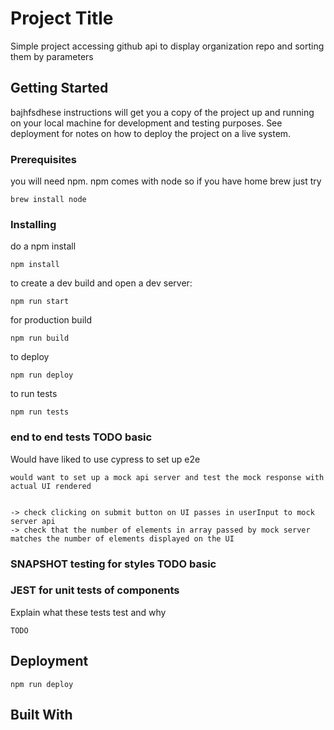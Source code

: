 # Project Title

Simple project accessing github api to display organization repo and sorting them by parameters
## Getting Started

bajhfsdhese instructions will get you a copy of the project up and running on your local machine for development and testing purposes. See deployment for notes on how to deploy the project on a live system.

### Prerequisites

you will need npm. npm comes with node so if you have home brew just try

```
brew install node
```

### Installing
do a npm install
```
npm install
```

to create a dev build and open a dev server:
```
npm run start
```

for production build
```
npm run build
```

to deploy
```
npm run deploy
```

to run tests
```
npm run tests
```


### end to end tests TODO basic

Would have liked to use cypress to set up e2e

```
would want to set up a mock api server and test the mock response with actual UI rendered


-> check clicking on submit button on UI passes in userInput to mock server api
-> check that the number of elements in array passed by mock server matches the number of elements displayed on the UI

```

### SNAPSHOT testing for styles TODO basic


### JEST for unit tests of components

Explain what these tests test and why

```
TODO
```

## Deployment

```
npm run deploy
```
## Built With

